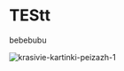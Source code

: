 # TEStt
bebebubu

![krasivie-kartinki-peizazh-1](https://github.com/user-attachments/assets/293a8264-c0b5-46e2-9015-4481891a2162)


